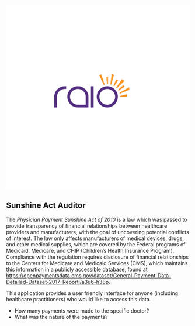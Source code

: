 ![alt text](https://github.com/Ohmarr/RAIO_Sunshine_Act_Project/blob/master/dev/RAIO_LogoII.png "RAIO LOGO")
## Sunshine Act Auditor
The _Physician Payment Sunshine Act of 2010_ is a law which was passed to provide transparency of financial relationships between healthcare providers and manufacturers, with the goal of uncovering potential conflicts of interest.  The law only affects manufacturers of medical devices, drugs, and other medical supplies, which are covered by the Federal programs of Medicaid, Medicare, and CHIP (Children’s Health Insurance Program).  Compliance with the regulation requires disclosure of financial relationships to the Centers for Medicare and Medicaid Services (CMS), which maintains this information in a publicly accessible database, found at https://openpaymentsdata.cms.gov/dataset/General-Payment-Data-Detailed-Dataset-2017-Reporti/a3u6-h38p. 

This application provides a user friendly interface for anyone (including healthcare practitioners) who would like to access this data.
- How many payments were made to the specific doctor?
- What was the nature of the payments? 

